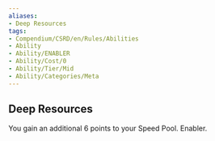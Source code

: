 ```yaml
---
aliases:
- Deep Resources
tags:
- Compendium/CSRD/en/Rules/Abilities
- Ability
- Ability/ENABLER
- Ability/Cost/0
- Ability/Tier/Mid
- Ability/Categories/Meta
---
```


  
## Deep Resources  
You gain an additional 6 points to your Speed Pool. Enabler.